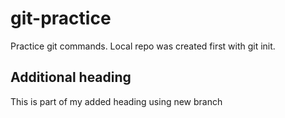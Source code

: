 # git-practice
Practice git commands. Local repo was created first with git init.

## Additional heading
This is part of my added heading using new branch
